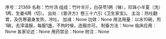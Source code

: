 序号：21369
名称：竹叶汤
组成：竹叶半斤，白茯苓1两（锉），珍珠小半夏（洗）1两，生姜4两（切）。
出处：《普济方》卷三十六引《卫生家宝》。
主治：热吐翻胃，及伤寒遍身发热，冷吐。
加减：None
功效：None
用法用量：以水10碗，煎1碗，去滓温服，每服1盏，不拘时候，连服亦可。
制备方法：None
临床应用：None
各家论述：None
用药禁忌：None
附注：None
